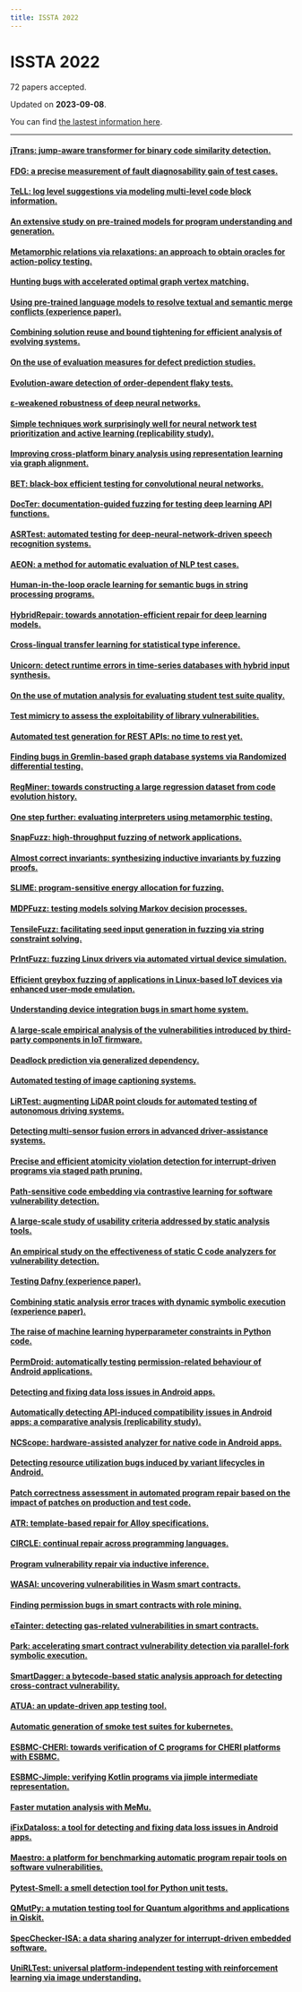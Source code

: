 ```yaml
---
title: ISSTA 2022
---
```


# ISSTA 2022

72 papers accepted.

Updated on **2023-09-08**.



You can find [the lastest information here](https://dblp.org/db/conf/issta/issta2022.html).

---

#### [jTrans: jump-aware transformer for binary code similarity detection.](https://doi.org/10.1145/3533767.3534367)

#### [FDG: a precise measurement of fault diagnosability gain of test cases.](https://doi.org/10.1145/3533767.3534370)

#### [TeLL: log level suggestions via modeling multi-level code block information.](https://doi.org/10.1145/3533767.3534379)

#### [An extensive study on pre-trained models for program understanding and generation.](https://doi.org/10.1145/3533767.3534390)

#### [Metamorphic relations via relaxations: an approach to obtain oracles for action-policy testing.](https://doi.org/10.1145/3533767.3534392)

#### [Hunting bugs with accelerated optimal graph vertex matching.](https://doi.org/10.1145/3533767.3534393)

#### [Using pre-trained language models to resolve textual and semantic merge conflicts (experience paper).](https://doi.org/10.1145/3533767.3534396)

#### [Combining solution reuse and bound tightening for efficient analysis of evolving systems.](https://doi.org/10.1145/3533767.3534399)

#### [On the use of evaluation measures for defect prediction studies.](https://doi.org/10.1145/3533767.3534405)

#### [Evolution-aware detection of order-dependent flaky tests.](https://doi.org/10.1145/3533767.3534404)

#### [ε-weakened robustness of deep neural networks.](https://doi.org/10.1145/3533767.3534373)

#### [Simple techniques work surprisingly well for neural network test prioritization and active learning (replicability study).](https://doi.org/10.1145/3533767.3534375)

#### [Improving cross-platform binary analysis using representation learning via graph alignment.](https://doi.org/10.1145/3533767.3534383)

#### [BET: black-box efficient testing for convolutional neural networks.](https://doi.org/10.1145/3533767.3534386)

#### [DocTer: documentation-guided fuzzing for testing deep learning API functions.](https://doi.org/10.1145/3533767.3534220)

#### [ASRTest: automated testing for deep-neural-network-driven speech recognition systems.](https://doi.org/10.1145/3533767.3534391)

#### [AEON: a method for automatic evaluation of NLP test cases.](https://doi.org/10.1145/3533767.3534394)

#### [Human-in-the-loop oracle learning for semantic bugs in string processing programs.](https://doi.org/10.1145/3533767.3534406)

#### [HybridRepair: towards annotation-efficient repair for deep learning models.](https://doi.org/10.1145/3533767.3534408)

#### [Cross-lingual transfer learning for statistical type inference.](https://doi.org/10.1145/3533767.3534411)

#### [Unicorn: detect runtime errors in time-series databases with hybrid input synthesis.](https://doi.org/10.1145/3533767.3534364)

#### [On the use of mutation analysis for evaluating student test suite quality.](https://doi.org/10.1145/3533767.3534217)

#### [Test mimicry to assess the exploitability of library vulnerabilities.](https://doi.org/10.1145/3533767.3534398)

#### [Automated test generation for REST APIs: no time to rest yet.](https://doi.org/10.1145/3533767.3534401)

#### [Finding bugs in Gremlin-based graph database systems via Randomized differential testing.](https://doi.org/10.1145/3533767.3534409)

#### [RegMiner: towards constructing a large regression dataset from code evolution history.](https://doi.org/10.1145/3533767.3534224)

#### [One step further: evaluating interpreters using metamorphic testing.](https://doi.org/10.1145/3533767.3534225)

#### [SnapFuzz: high-throughput fuzzing of network applications.](https://doi.org/10.1145/3533767.3534376)

#### [Almost correct invariants: synthesizing inductive invariants by fuzzing proofs.](https://doi.org/10.1145/3533767.3534381)

#### [SLIME: program-sensitive energy allocation for fuzzing.](https://doi.org/10.1145/3533767.3534385)

#### [MDPFuzz: testing models solving Markov decision processes.](https://doi.org/10.1145/3533767.3534388)

#### [TensileFuzz: facilitating seed input generation in fuzzing via string constraint solving.](https://doi.org/10.1145/3533767.3534403)

#### [PrIntFuzz: fuzzing Linux drivers via automated virtual device simulation.](https://doi.org/10.1145/3533767.3534226)

#### [Efficient greybox fuzzing of applications in Linux-based IoT devices via enhanced user-mode emulation.](https://doi.org/10.1145/3533767.3534414)

#### [Understanding device integration bugs in smart home system.](https://doi.org/10.1145/3533767.3534365)

#### [A large-scale empirical analysis of the vulnerabilities introduced by third-party components in IoT firmware.](https://doi.org/10.1145/3533767.3534366)

#### [Deadlock prediction via generalized dependency.](https://doi.org/10.1145/3533767.3534377)

#### [Automated testing of image captioning systems.](https://doi.org/10.1145/3533767.3534389)

#### [LiRTest: augmenting LiDAR point clouds for automated testing of autonomous driving systems.](https://doi.org/10.1145/3533767.3534397)

#### [Detecting multi-sensor fusion errors in advanced driver-assistance systems.](https://doi.org/10.1145/3533767.3534223)

#### [Precise and efficient atomicity violation detection for interrupt-driven programs via staged path pruning.](https://doi.org/10.1145/3533767.3534412)

#### [Path-sensitive code embedding via contrastive learning for software vulnerability detection.](https://doi.org/10.1145/3533767.3534371)

#### [A large-scale study of usability criteria addressed by static analysis tools.](https://doi.org/10.1145/3533767.3534374)

#### [An empirical study on the effectiveness of static C code analyzers for vulnerability detection.](https://doi.org/10.1145/3533767.3534380)

#### [Testing Dafny (experience paper).](https://doi.org/10.1145/3533767.3534382)

#### [Combining static analysis error traces with dynamic symbolic execution (experience paper).](https://doi.org/10.1145/3533767.3534384)

#### [The raise of machine learning hyperparameter constraints in Python code.](https://doi.org/10.1145/3533767.3534400)

#### [PermDroid: automatically testing permission-related behaviour of Android applications.](https://doi.org/10.1145/3533767.3534221)

#### [Detecting and fixing data loss issues in Android apps.](https://doi.org/10.1145/3533767.3534402)

#### [Automatically detecting API-induced compatibility issues in Android apps: a comparative analysis (replicability study).](https://doi.org/10.1145/3533767.3534407)

#### [NCScope: hardware-assisted analyzer for native code in Android apps.](https://doi.org/10.1145/3533767.3534410)

#### [Detecting resource utilization bugs induced by variant lifecycles in Android.](https://doi.org/10.1145/3533767.3534413)

#### [Patch correctness assessment in automated program repair based on the impact of patches on production and test code.](https://doi.org/10.1145/3533767.3534368)

#### [ATR: template-based repair for Alloy specifications.](https://doi.org/10.1145/3533767.3534369)

#### [CIRCLE: continual repair across programming languages.](https://doi.org/10.1145/3533767.3534219)

#### [Program vulnerability repair via inductive inference.](https://doi.org/10.1145/3533767.3534387)

#### [WASAI: uncovering vulnerabilities in Wasm smart contracts.](https://doi.org/10.1145/3533767.3534218)

#### [Finding permission bugs in smart contracts with role mining.](https://doi.org/10.1145/3533767.3534372)

#### [eTainter: detecting gas-related vulnerabilities in smart contracts.](https://doi.org/10.1145/3533767.3534378)

#### [Park: accelerating smart contract vulnerability detection via parallel-fork symbolic execution.](https://doi.org/10.1145/3533767.3534395)

#### [SmartDagger: a bytecode-based static analysis approach for detecting cross-contract vulnerability.](https://doi.org/10.1145/3533767.3534222)

#### [ATUA: an update-driven app testing tool.](https://doi.org/10.1145/3533767.3543293)

#### [Automatic generation of smoke test suites for kubernetes.](https://doi.org/10.1145/3533767.3543298)

#### [ESBMC-CHERI: towards verification of C programs for CHERI platforms with ESBMC.](https://doi.org/10.1145/3533767.3543289)

#### [ESBMC-Jimple: verifying Kotlin programs via jimple intermediate representation.](https://doi.org/10.1145/3533767.3543294)

#### [Faster mutation analysis with MeMu.](https://doi.org/10.1145/3533767.3543288)

#### [iFixDataloss: a tool for detecting and fixing data loss issues in Android apps.](https://doi.org/10.1145/3533767.3543297)

#### [Maestro: a platform for benchmarking automatic program repair tools on software vulnerabilities.](https://doi.org/10.1145/3533767.3543291)

#### [Pytest-Smell: a smell detection tool for Python unit tests.](https://doi.org/10.1145/3533767.3543290)

#### [QMutPy: a mutation testing tool for Quantum algorithms and applications in Qiskit.](https://doi.org/10.1145/3533767.3543296)

#### [SpecChecker-ISA: a data sharing analyzer for interrupt-driven embedded software.](https://doi.org/10.1145/3533767.3543295)

#### [UniRLTest: universal platform-independent testing with reinforcement learning via image understanding.](https://doi.org/10.1145/3533767.3543292)

